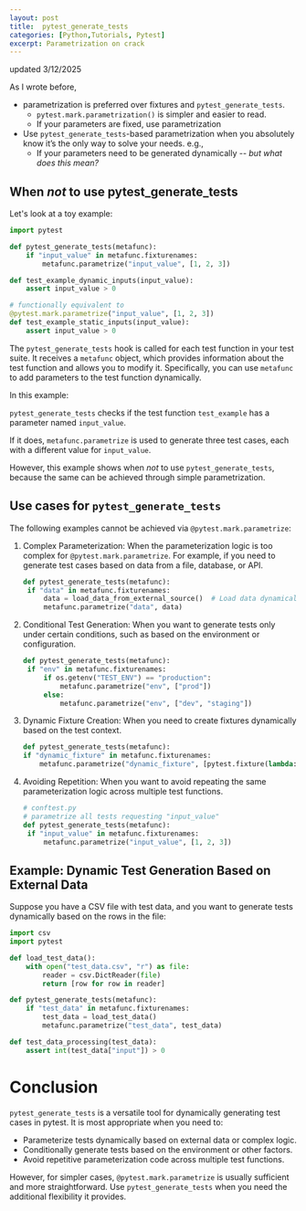 ```yaml
---
layout: post
title:  pytest_generate_tests
categories: [Python,Tutorials, Pytest]
excerpt: Parametrization on crack
---
```

updated 3/12/2025

As I wrote before, 
* parametrization is preferred over fixtures and `pytest_generate_tests`.
  * `pytest.mark.parametrization()` is simpler and easier to read.
  * If your parameters are fixed, use parametrization
* Use `pytest_generate_tests`-based parametrization when you absolutely know it’s the only way to solve your needs. e.g.,
  * If your parameters need to be generated dynamically -- _but what does this mean?_

## When _not_ to use pytest_generate_tests
Let's look at a toy example:
```py
import pytest

def pytest_generate_tests(metafunc):
    if "input_value" in metafunc.fixturenames:
        metafunc.parametrize("input_value", [1, 2, 3])

def test_example_dynamic_inputs(input_value):
    assert input_value > 0

# functionally equivalent to
@pytest.mark.parametrize("input_value", [1, 2, 3])
def test_example_static_inputs(input_value):
    assert input_value > 0
```
The `pytest_generate_tests` hook is called for each test function in your test suite. It receives a `metafunc` object, which provides information about the test function and allows you to modify it. Specifically, you can use `metafunc` to add parameters to the test function dynamically.

In this example:

`pytest_generate_tests` checks if the test function `test_example` has a parameter named `input_value`.

If it does, `metafunc.parametrize` is used to generate three test cases, each with a different value for `input_value`.

However, this example shows when _not_ to use `pytest_generate_tests`, because the same can be achieved through simple parametrization.

## Use cases for `pytest_generate_tests`
The following examples cannot be achieved via `@pytest.mark.parametrize`:
1. Complex Parameterization: When the parameterization logic is too complex for `@pytest.mark.parametrize`. For example, if you need to generate test cases based on data from a file, database, or API.
   ```py
   def pytest_generate_tests(metafunc):
    if "data" in metafunc.fixturenames:
        data = load_data_from_external_source()  # Load data dynamically
        metafunc.parametrize("data", data)
    ```
2. Conditional Test Generation: When you want to generate tests only under certain conditions, such as based on the environment or configuration.
   ```py
   def pytest_generate_tests(metafunc):
    if "env" in metafunc.fixturenames:
        if os.getenv("TEST_ENV") == "production":
            metafunc.parametrize("env", ["prod"])
        else:
            metafunc.parametrize("env", ["dev", "staging"])
    ```     
3. Dynamic Fixture Creation: When you need to create fixtures dynamically based on the test context.
    ```py
    def pytest_generate_tests(metafunc):
    if "dynamic_fixture" in metafunc.fixturenames:
        metafunc.parametrize("dynamic_fixture", [pytest.fixture(lambda: 42)])
    ```
4. Avoiding Repetition: When you want to avoid repeating the same parameterization logic across multiple test functions.
   ```py
   # conftest.py
   # parametrize all tests requesting "input_value"
   def pytest_generate_tests(metafunc):
    if "input_value" in metafunc.fixturenames:
        metafunc.parametrize("input_value", [1, 2, 3])
    ```

## Example: Dynamic Test Generation Based on External Data
Suppose you have a CSV file with test data, and you want to generate tests dynamically based on the rows in the file:
```py
import csv
import pytest

def load_test_data():
    with open("test_data.csv", "r") as file:
        reader = csv.DictReader(file)
        return [row for row in reader]

def pytest_generate_tests(metafunc):
    if "test_data" in metafunc.fixturenames:
        test_data = load_test_data()
        metafunc.parametrize("test_data", test_data)

def test_data_processing(test_data):
    assert int(test_data["input"]) > 0
```

# Conclusion
`pytest_generate_tests` is a versatile tool for dynamically generating test cases in pytest. It is most appropriate when you need to:

* Parameterize tests dynamically based on external data or complex logic.
* Conditionally generate tests based on the environment or other factors.
* Avoid repetitive parameterization code across multiple test functions.

However, for simpler cases, `@pytest.mark.parametrize` is usually sufficient and more straightforward. Use `pytest_generate_tests` when you need the additional flexibility it provides.
